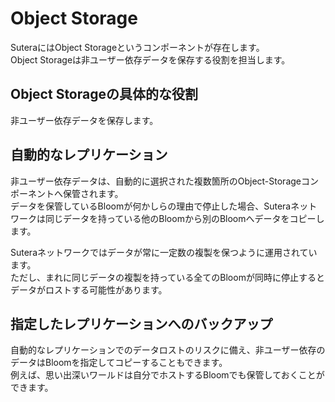 # Object Storage

SuteraにはObject Storageというコンポーネントが存在します。  
Object Storageは非ユーザー依存データを保存する役割を担当します。

## Object Storageの具体的な役割

非ユーザー依存データを保存します。

## 自動的なレプリケーション

非ユーザー依存データは、自動的に選択された複数箇所のObject-Storageコンポーネントへ保管されます。  
データを保管しているBloomが何かしらの理由で停止した場合、Suteraネットワークは同じデータを持っている他のBloomから別のBloomへデータをコピーします。  

Suteraネットワークではデータが常に一定数の複製を保つように運用されています。  
ただし、まれに同じデータの複製を持っている全てのBloomが同時に停止するとデータがロストする可能性があります。

## 指定したレプリケーションへのバックアップ

自動的なレプリケーションでのデータロストのリスクに備え、非ユーザー依存のデータはBloomを指定してコピーすることもできます。  
例えば、思い出深いワールドは自分でホストするBloomでも保管しておくことができます。
